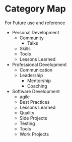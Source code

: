 # Category Map
For Future use and reference

* Personal Development
  - Community
    - Talks
  - Skills
  - Tools
  - Lessons Learned
* Professional Development
  - Communication
  - Leadership
    - Mentorship
    - Coaching
* Software Development
  - agile
  - Best Practices
  - Lessons Learned
  - Quality
  - Side Projects
  - Testing
  - Tools
  - Work Projects